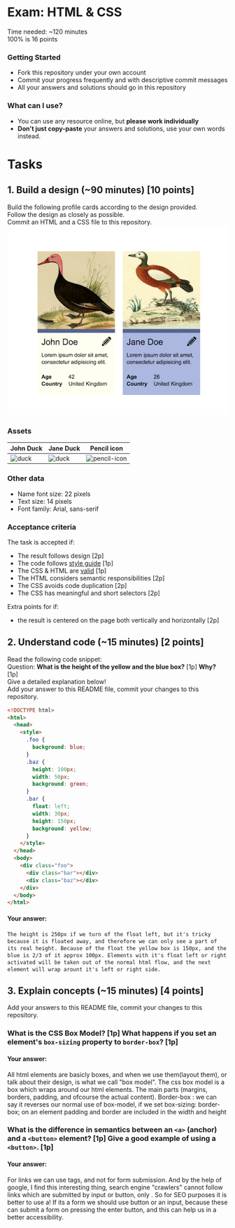 # Exam: HTML & CSS
Time needed: ~120 minutes   
100% is 16 points

### Getting Started
 - Fork this repository under your own account
 - Commit your progress frequently and with descriptive commit messages
 - All your answers and solutions should go in this repository

### What can I use?
 - You can use any resource online, but **please work individually**
 - **Don't just copy-paste** your answers and solutions, use your own words instead.


# Tasks

## 1. Build a design (~90 minutes) [10 points]
Build the following profile cards according to the design provided.   
Follow the design as closely as possible.   
Commit an HTML and a CSS file to this repository.
![design](task-1.png)

### Assets
John Duck | Jane Duck | Pencil icon
--------- | --------- | -----------
![duck](duck.jpg) | ![duck](duck2.jpg) | ![pencil-icon](edit-icon.png)   

### Other data
  - Name font size: 22 pixels
  - Text size: 14 pixels
  - Font family: Arial, sans-serif

### Acceptance criteria
The task is accepted if:
  - The result follows design [2p]
  - The code follows [style guide](https://github.com/greenfox-academy/teaching-materials/blob/master/styleguide/html-css.md) [1p]
  - The CSS & HTML are [valid](https://validator.w3.org/) [1p]
  - The HTML considers semantic responsibilities [2p]
  - The CSS avoids code duplication [2p]
  - The CSS has meaningful and short selectors [2p]

Extra points for if:
  - the result is centered on the page both vertically and horizontally [2p]


## 2. Understand code (~15 minutes) [2 points]
Read the following code snippet:   
Question: **What is the height of the yellow and the blue box?** [1p] **Why?** [1p]   
Give a detailed explanation below!   
Add your answer to this README file, commit your changes to this repository.
```HTML
<!DOCTYPE html>
<html>
  <head>
    <style>
      .foo {
        background: blue;
      }
      .baz {
        height: 100px;
        width: 50px;
        background: green;
      }
      .bar {
        float: left;
        width: 30px;
        height: 150px;
        background: yellow;
      }
    </style>
  </head>
  <body>
    <div class="foo">
      <div class="bar"></div>
      <div class="baz"></div>
    </div>
  </body>
</html>
```
#### Your answer:
	The height is 250px if we turn of the float left, but it's tricky because it is floated away, and therefore we can only see a part of its real height. Because of the float the yellow box is 150px, and the blue is 2/3 of it approx 100px. Elements with it's float left or right activated will be taken out of the normal html flow, and the next element will wrap arount it's left or right side.

## 3. Explain concepts (~15 minutes) [4 points]
Add your answers to this README file, commit your changes to this repository.


### What is the CSS Box Model? [1p] What happens if you set an element's `box-sizing` property to `border-box`? [1p]
#### Your answer:
All html elements are basicly boxes, and when we use them(layout them), or talk about their design, is what we call "box model".
The css box model is a box which wraps around our html elements. The main parts (margins, borders, padding, and ofcourse the actual content). 
Border-box : we can say it reverses our normal use of box-model, if we set box-sizing: border-box; on an element padding and border are included in the width and height


### What is the difference in semantics between an `<a>` (anchor) and a `<button>` element? [1p] Give a good example of using a `<button>`. [1p]
#### Your answer:
For links we can use <a> tags, and not for form submission. And by the help of google, I find this interesting thing, search engine "crawlers" cannot follow links which are submitted by input or button, only <a>. So for SEO purposes it is better to use a! 
If its a form we should use button or an input, because these can submit a form on pressing the enter button, and this can help us in a better accessibility. 